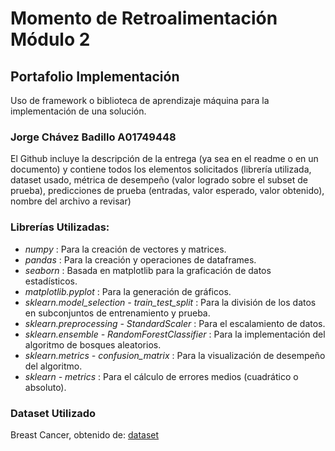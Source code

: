 # Momento de Retroalimentación Módulo 2
## Portafolio Implementación
Uso de framework o biblioteca de aprendizaje máquina para la implementación de una solución.
### Jorge Chávez Badillo A01749448


El Github incluye la descripción de la entrega (ya sea en el readme o en un documento) y contiene todos los elementos solicitados (librería utilizada, dataset usado, métrica de desempeño (valor logrado sobre el subset de prueba), predicciones de prueba (entradas, valor esperado, valor obtenido), nombre del archivo a revisar)

### Librerías Utilizadas:

* *numpy* : Para la creación de vectores y matrices.
* *pandas* : Para la creación y operaciones de dataframes.
* *seaborn* : Basada en matplotlib para la graficación de datos estadísticos.
* *matplotlib.pyplot* : Para la generación de gráficos.
* *sklearn.model_selection - train_test_split* : Para la división de los datos en subconjuntos de entrenamiento y prueba.
* *sklearn.preprocessing - StandardScaler* : Para el escalamiento de datos.
* *sklearn.ensemble - RandomForestClassifier* : Para la implementación del algoritmo de bosques aleatorios.
* *sklearn.metrics - confusion_matrix* : Para la visualización de desempeño del algoritmo.
* *sklearn - metrics* : Para el cálculo de errores medios (cuadrático o absoluto).

### Dataset Utilizado

Breast Cancer, obtenido de: [dataset](https://goo.gl/U2Uwz2)
